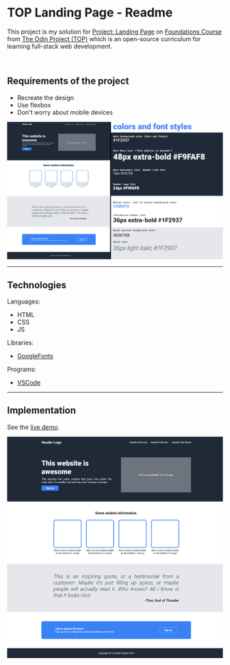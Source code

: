 # TOP Landing Page - Readme
This project is my solution for [Project: Landing Page](https://www.theodinproject.com/lessons/foundations-landing-page) on [Foundations Course](https://www.theodinproject.com/paths/foundations/courses/foundations) from [The Odin Project (TOP)](https://www.theodinproject.com) which is an open-source curriculum for learning full-stack web development.

<br>

## Requirements of the project
- Recreate the design
- Use flexbox
- Don't worry about mobile devices

![requirements](/_for_readme/requirements.png)

<hr>

## Technologies
Languages:
- HTML
- CSS
- JS

Libraries:
- [GoogleFonts](https://fonts.google.com)
  
Programs:
- [VSCode](https://code.visualstudio.com)

<hr>

## Implementation
See the [live demo](https://pasek108.github.io/TOP-Landing-Page/).

![preview](/_for_readme/main_page.png)




